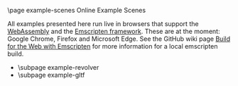 \page example-scenes Online Example Scenes

All examples presented here run live in browsers that support the [WebAssembly](https://webassembly.org/) and the [Emscripten framework](https://emscripten.org/docs/introducing_emscripten/index.html).
These are at the moment: Google Chrome, Firefox and Microsoft Edge.
See the GitHub wiki page <a href="https://github.com/cpvrlab/SLProject4/wiki/Build-for-the-web-with-Emscripten">Build for the Web with Emscripten</a> for more information for a local emscripten build.

- \subpage example-revolver
- \subpage example-gltf